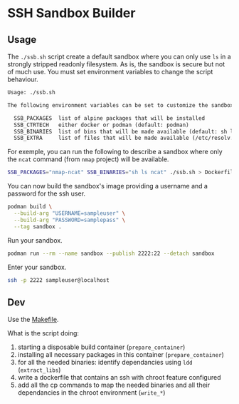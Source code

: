 # SSH Sandbox Builder

## Usage

The `./ssb.sh` script create a default sandbox where you can only use `ls` in a
strongly stripped readonly filesystem. As is, the sandbox is secure but not of
much use. You must set environment variables to change the script behaviour.

```txt
Usage: ./ssb.sh

The following environment variables can be set to customize the sandbox:

  SSB_PACKAGES  list of alpine packages that will be installed
  SSB_CTRTECH   either docker or podman (default: podman)
  SSB_BINARIES  list of bins that will be made available (default: sh ls)
  SSB_EXTRA     list of files that will be made available (/etc/resolv.conf)
```

For exemple, you can run the following to describe a sandbox where only the
`ncat` command (from `nmap` project) will be available.

```bash
SSB_PACKAGES="nmap-ncat" SSB_BINARIES="sh ls ncat" ./ssb.sh > Dockerfile
```

You can now build the sandbox's image providing a username and a password for
the ssh user.

```bash
podman build \
  --build-arg "USERNAME=sampleuser" \
  --build-arg "PASSWORD=samplepass" \
  --tag sandbox .
```

Run your sandbox.

```bash
podman run --rm --name sandbox --publish 2222:22 --detach sandbox
```

Enter your sandbox.

```bash
ssh -p 2222 sampleuser@localhost
```

## Dev

Use the [Makefile](./Makefile).

What is the script doing:

1. starting a disposable build container (`prepare_container`)
2. installing all necessary packages in this container (`prepare_container`)
3. for all the needed binaries: identify dependancies using `ldd` (`extract_libs`)
4. write a dockerfile that contains an ssh with chroot feature configured
5. add all the cp commands to map the needed binaries and all their dependancies in the chroot environment (`write_*`)
